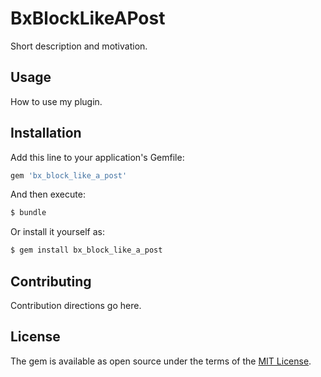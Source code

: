 # BxBlockLikeAPost
Short description and motivation.

## Usage
How to use my plugin.

## Installation
Add this line to your application's Gemfile:

```ruby
gem 'bx_block_like_a_post'
```

And then execute:
```bash
$ bundle
```

Or install it yourself as:
```bash
$ gem install bx_block_like_a_post
```

## Contributing
Contribution directions go here.

## License
The gem is available as open source under the terms of the [MIT License](https://opensource.org/licenses/MIT).

